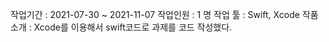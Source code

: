 작업기간 : 2021-07-30 ~ 2021-11-07
작업인원 : 1 명
작업 툴 : Swift, Xcode
작품소개 : Xcode를 이용해서 swift코드로 과제를 코드 작성했다.